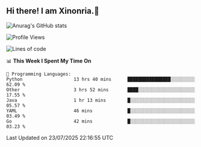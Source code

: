 ## Hi there! I am Xinonria.👋

![Anurag's GitHub stats](https://status-git-main-xinonrias-projects-f26540e3.vercel.app/api?username=xinonria&hide=stars,issues)

<!--START_SECTION:waka-->
![Profile Views](http://img.shields.io/badge/Profile%20Views-0-blue)

![Lines of code](https://img.shields.io/badge/From%20Hello%20World%20I%27ve%20Written-3.9%20million%20lines%20of%20code-blue)

📊 **This Week I Spent My Time On** 

```text
💬 Programming Languages: 
Python                   13 hrs 40 mins      ████████████████░░░░░░░░░   62.09 % 
Other                    3 hrs 52 mins       ████░░░░░░░░░░░░░░░░░░░░░   17.55 % 
Java                     1 hr 13 mins        █░░░░░░░░░░░░░░░░░░░░░░░░   05.57 % 
YAML                     46 mins             █░░░░░░░░░░░░░░░░░░░░░░░░   03.49 % 
Go                       42 mins             █░░░░░░░░░░░░░░░░░░░░░░░░   03.23 % 
```


 Last Updated on 23/07/2025 22:16:55 UTC
<!--END_SECTION:waka-->

<!--
**xinonria/xinonria** is a ✨ _special_ ✨ repository because its `README.md` (this file) appears on your GitHub profile.

Here are some ideas to get you started:

- 🔭 I’m currently working on ...
- 🌱 I’m currently learning ...
- 👯 I’m looking to collaborate on ...
- 🤔 I’m looking for help with ...
- 💬 Ask me about ...
- 📫 How to reach me: ...
- 😄 Pronouns: ...
- ⚡ Fun fact: ...
-->
